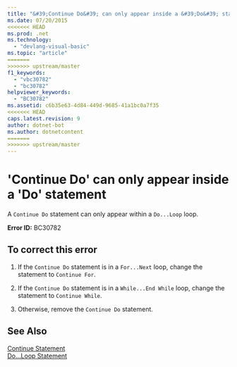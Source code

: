 ```yaml
---
title: "&#39;Continue Do&#39; can only appear inside a &#39;Do&#39; statement"
ms.date: 07/20/2015
<<<<<<< HEAD
ms.prod: .net
ms.technology: 
  - "devlang-visual-basic"
ms.topic: "article"
=======
>>>>>>> upstream/master
f1_keywords: 
  - "vbc30782"
  - "bc30782"
helpviewer_keywords: 
  - "BC30782"
ms.assetid: c6b35e63-4d84-449d-9685-41a1bc0a7f35
<<<<<<< HEAD
caps.latest.revision: 9
author: dotnet-bot
ms.author: dotnetcontent
=======
>>>>>>> upstream/master
---
```

# &#39;Continue Do&#39; can only appear inside a &#39;Do&#39; statement
A `Continue Do` statement can only appear within a `Do...Loop` loop.  
  
 **Error ID:** BC30782  
  
## To correct this error  
  
1.  If the `Continue Do` statement is in a `For...Next` loop, change the statement to `Continue For`.  
  
2.  If the `Continue Do` statement is in a `While...End While` loop, change the statement to `Continue While`.  
  
3.  Otherwise, remove the `Continue Do` statement.  
  
## See Also  
 [Continue Statement](../../visual-basic/language-reference/statements/continue-statement.md)  
 [Do...Loop Statement](../../visual-basic/language-reference/statements/do-loop-statement.md)
